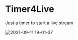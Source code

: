 # Timer4Live

Just a timer to start a live stream

![2021-09-11 19-01-37](https://user-images.githubusercontent.com/4163340/132962699-46fad9af-fb0b-4477-9a98-eb0a0e4c4507.gif)

